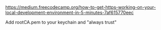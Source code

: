 https://medium.freecodecamp.org/how-to-get-https-working-on-your-local-development-environment-in-5-minutes-7af615770eec

Add rootCA.pem to your keychain and "always trust"
